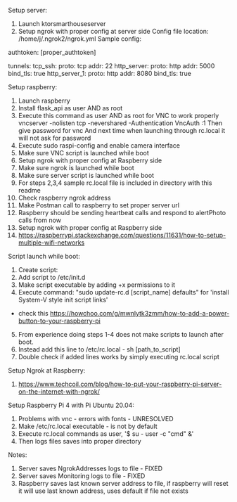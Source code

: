 Setup server:
1. Launch ktorsmarthouseserver
2. Setup ngrok with proper config at server side
Config file location: /home/j/.ngrok2/ngrok.yml
Sample config:

authtoken: [proper_authtoken]

tunnels:
 tcp_ssh:
  proto: tcp
  addr: 22
 http_server:
  proto: http
  addr: 5000
  bind_tls: true
 http_server_1:
  proto: http
  addr: 8080
  bind_tls: true
  
Setup raspberry:
1. Launch raspberry
2. Install flask_api as user AND as root
3. Execute this command as user AND as root for VNC to work properly
	vncserver -nolisten tcp -nevershared -Authentication VncAuth :1
	Then give password for vnc
	And next time when launching through rc.local it will not ask for password
4. Execute sudo raspi-config and enable camera interface
3. Make sure VNC script is launched while boot
4. Setup ngrok with proper config at Raspberry side
5. Make sure ngrok is launched while boot
6. Make sure server script is launched while boot
7. For steps 2,3,4 sample rc.local file is included in directory with this readme
8. Check raspberry ngrok address
9. Make Postman call to raspberry to set proper server url
10. Raspberry should be sending heartbeat calls and respond to alertPhoto calls from now
11. Setup ngrok with proper config at Raspberry side
12. https://raspberrypi.stackexchange.com/questions/11631/how-to-setup-multiple-wifi-networks

Script launch while boot:
1. Create script: 
2. Add script to /etc/init.d
3. Make script executable by adding +x permissions to it
4. Execute command: "sudo update-rc.d [script_name] defaults" for 'install System-V style init script links'
- check this https://howchoo.com/g/mwnlytk3zmm/how-to-add-a-power-button-to-your-raspberry-pi
5. From experience doing steps 1-4 does not make scripts to launch after boot.
6. Instead add this line to /etc/rc.local - sh [path_to_script]
7. Double check if added lines works by simply executing rc.local script

Setup Ngrok at Raspberry:
1. https://www.techcoil.com/blog/how-to-put-your-raspberry-pi-server-on-the-internet-with-ngrok/

Setup Raspberry Pi 4 with Pi Ubuntu 20.04:
1. Problems with vnc - errors with fonts - UNRESOLVED
2. Make /etc/rc.local executable - is not by default
3. Execute rc.local commands as user, '$ su - user -c "cmd" &'
4. Then logs files saves into proper directory

Notes:
1. Server saves NgrokAddresses logs to file - FIXED
2. Server saves Monitoring logs to file - FIXED
3. Raspberry saves last known server address to file, if raspberry will reset it will use last known address, uses default if file not exists
